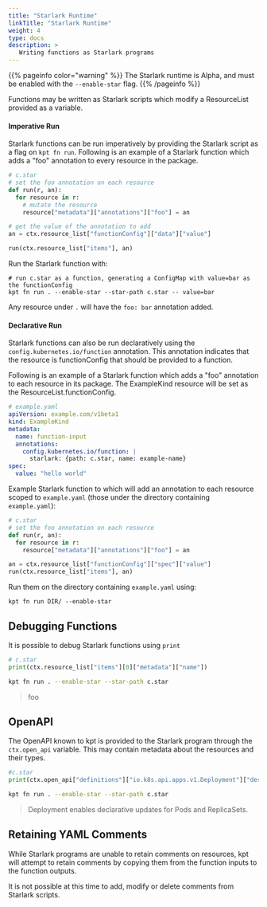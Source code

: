 ```yaml
---
title: "Starlark Runtime"
linkTitle: "Starlark Runtime"
weight: 4
type: docs
description: >
   Writing functions as Starlark programs
---
```


{{% pageinfo color="warning" %}}
The Starlark runtime is Alpha, and must be enabled with the `--enable-star` flag.
{{% /pageinfo %}}

Functions may be written as Starlark scripts which modify a ResourceList provided as
a variable.

#### Imperative Run

Starlark functions can be run imperatively by providing the Starlark script as a flag
on `kpt fn run`.  Following is an example of a Starlark function which adds a "foo" annotation
to every resource in the package.

```python
# c.star
# set the foo annotation on each resource
def run(r, an):
  for resource in r:
    # mutate the resource
    resource["metadata"]["annotations"]["foo"] = an

# get the value of the annotation to add
an = ctx.resource_list["functionConfig"]["data"]["value"]

run(ctx.resource_list["items"], an)
```

Run the Starlark function with:

```
# run c.star as a function, generating a ConfigMap with value=bar as the functionConfig
kpt fn run . --enable-star --star-path c.star -- value=bar
```

Any resource under `.` will have the `foo: bar` annotation added.

#### Declarative Run

Starlark functions can also be run declaratively using the `config.kubernetes.io/function`
annotation.  This annotation indicates that the resource is functionConfig that should
be provided to a function.

Following is an example of a Starlark function which adds a "foo" annotation to
each resource in its package.  The ExampleKind resource will be set as the
ResourceList.functionConfig.

```yaml
# example.yaml
apiVersion: example.com/v1beta1
kind: ExampleKind
metadata:
  name: function-input
  annotations:
    config.kubernetes.io/function: |
      starlark: {path: c.star, name: example-name}
spec:
  value: "hello world"
```

Example Starlark function to which will add an annotation to each resource scoped to `example.yaml`
(those under the directory containing `example.yaml`):

```python
# c.star
# set the foo annotation on each resource
def run(r, an):
  for resource in r:
    resource["metadata"]["annotations"]["foo"] = an

an = ctx.resource_list["functionConfig"]["spec"]["value"]
run(ctx.resource_list["items"], an)
```

Run them on the directory containing `example.yaml` using:

```shell script
kpt fn run DIR/ --enable-star
```

## Debugging Functions

It is possible to debug Starlark functions using `print`

```python
# c.star
print(ctx.resource_list["items"][0]["metadata"]["name"])
```

```sh
kpt fn run . --enable-star --star-path c.star
```

> foo

## OpenAPI

The OpenAPI known to kpt is provided to the Starlark program through the `ctx.open_api` variable.
This may contain metadata about the resources and their types.

```python
#c.star
print(ctx.open_api["definitions"]["io.k8s.api.apps.v1.Deployment"]["description"])
```

```sh
kpt fn run . --enable-star --star-path c.star
```

> Deployment enables declarative updates for Pods and ReplicaSets.

## Retaining YAML Comments

While Starlark programs are unable to retain comments on resources, kpt will
attempt to retain comments by copying them from the function inputs to the function outputs.

It is not possible at this time to add, modify or delete comments from Starlark scripts.
